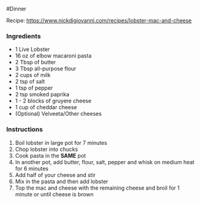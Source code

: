 #Dinner

Recipe: https://www.nickdigiovanni.com/recipes/lobster-mac-and-cheese

### Ingredients
- 1 Live Lobster
- 16 oz of elbow macaroni pasta
- 2 Tbsp of butter
- 3 Tbsp all-purpose flour
- 2 cups of milk
- 2 tsp of salt
- 1 tsp of pepper
- 2 tsp smoked paprika
- 1 - 2 blocks of gruyere cheese
- 1 cup of cheddar cheese
- (Optional) Velveeta/Other cheeses

### Instructions
1. Boil lobster in large pot for 7 minutes
2. Chop lobster into chucks 
3. Cook pasta in the **SAME** pot
4. In another pot, add butter, flour, salt, pepper and whisk on medium heat for 6 minutes
5. Add half of your cheese and stir
6. Mix in the pasta and then add lobster
7. Top the mac and cheese with the remaining cheese and broil for 1 minute or until cheese is brown
